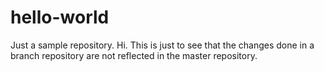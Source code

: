 # hello-world
Just a sample repository.
Hi. This is just to see that the changes done in a branch repository are not reflected in the master repository.
